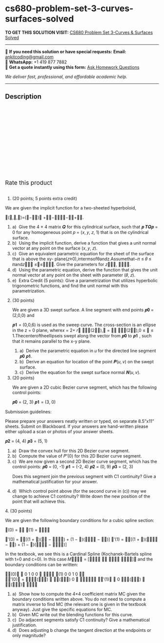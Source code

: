 # cs680-problem-set-3-curves-surfaces-solved
**TO GET THIS SOLUTION VISIT:** [CS680 Problem Set 3-Curves & Surfaces Solved](https://www.ankitcodinghub.com/product/cs680-problem-set-3-curves-surfaces-solved/)


---

📩 **If you need this solution or have special requests:** **Email:** ankitcoding@gmail.com  
📱 **WhatsApp:** +1 419 877 7882  
📄 **Get a quote instantly using this form:** [Ask Homework Questions](https://www.ankitcodinghub.com/services/ask-homework-questions/)

*We deliver fast, professional, and affordable academic help.*

---

<h2>Description</h2>



<div class="kk-star-ratings kksr-auto kksr-align-center kksr-valign-top" data-payload="{&quot;align&quot;:&quot;center&quot;,&quot;id&quot;:&quot;91384&quot;,&quot;slug&quot;:&quot;default&quot;,&quot;valign&quot;:&quot;top&quot;,&quot;ignore&quot;:&quot;&quot;,&quot;reference&quot;:&quot;auto&quot;,&quot;class&quot;:&quot;&quot;,&quot;count&quot;:&quot;0&quot;,&quot;legendonly&quot;:&quot;&quot;,&quot;readonly&quot;:&quot;&quot;,&quot;score&quot;:&quot;0&quot;,&quot;starsonly&quot;:&quot;&quot;,&quot;best&quot;:&quot;5&quot;,&quot;gap&quot;:&quot;4&quot;,&quot;greet&quot;:&quot;Rate this product&quot;,&quot;legend&quot;:&quot;0\/5 - (0 votes)&quot;,&quot;size&quot;:&quot;24&quot;,&quot;title&quot;:&quot;CS680 Problem Set 3-Curves \u0026amp; Surfaces Solved&quot;,&quot;width&quot;:&quot;0&quot;,&quot;_legend&quot;:&quot;{score}\/{best} - ({count} {votes})&quot;,&quot;font_factor&quot;:&quot;1.25&quot;}">

<div class="kksr-stars">

<div class="kksr-stars-inactive">
            <div class="kksr-star" data-star="1" style="padding-right: 4px">


<div class="kksr-icon" style="width: 24px; height: 24px;"></div>
        </div>
            <div class="kksr-star" data-star="2" style="padding-right: 4px">


<div class="kksr-icon" style="width: 24px; height: 24px;"></div>
        </div>
            <div class="kksr-star" data-star="3" style="padding-right: 4px">


<div class="kksr-icon" style="width: 24px; height: 24px;"></div>
        </div>
            <div class="kksr-star" data-star="4" style="padding-right: 4px">


<div class="kksr-icon" style="width: 24px; height: 24px;"></div>
        </div>
            <div class="kksr-star" data-star="5" style="padding-right: 4px">


<div class="kksr-icon" style="width: 24px; height: 24px;"></div>
        </div>
    </div>

<div class="kksr-stars-active" style="width: 0px;">
            <div class="kksr-star" style="padding-right: 4px">


<div class="kksr-icon" style="width: 24px; height: 24px;"></div>
        </div>
            <div class="kksr-star" style="padding-right: 4px">


<div class="kksr-icon" style="width: 24px; height: 24px;"></div>
        </div>
            <div class="kksr-star" style="padding-right: 4px">


<div class="kksr-icon" style="width: 24px; height: 24px;"></div>
        </div>
            <div class="kksr-star" style="padding-right: 4px">


<div class="kksr-icon" style="width: 24px; height: 24px;"></div>
        </div>
            <div class="kksr-star" style="padding-right: 4px">


<div class="kksr-icon" style="width: 24px; height: 24px;"></div>
        </div>
    </div>
</div>


<div class="kksr-legend" style="font-size: 19.2px;">
            <span class="kksr-muted">Rate this product</span>
    </div>
    </div>
<div class="page" title="Page 1">
<div class="layoutArea">
<div class="column">
&nbsp;

1. (20 points; 5 points extra credit)

We are given the implicit function for a two-sheeted hyperboloid,

𝑓(𝑥,𝑦,𝑧)=(𝑥−𝑐􏰄)􏰃 +􏰅𝑦−𝑐􏰆􏰇􏰃−𝑧􏰃+𝑟􏰃.

<ol>
<li>a) &nbsp;Give the 4 × 4 matrix 𝑸 for this cylindrical surface, such that 𝒑 𝑻𝑸𝒑 = 0 for any
homogeneous point 𝑝 = (𝑥, 𝑦, 𝑧, 1) that is on the cylindrical surface.
</li>
<li>b) &nbsp;Using the implicit function, derive a function that gives a unit normal vector at any point
on the surface (𝑥, 𝑦, 𝑧).
</li>
<li>c) &nbsp;Give an equivalent parametric equation for the sheet of the surface that is above the xy- plane(𝑧≥0),intermsofθandz.Assumethat−𝜋 ≤ 𝜃 ≤ 𝜋and𝑧􏰈􏰉􏰊 ≤𝑧≤𝑧􏰈􏰋􏰄. Give the parameters for 𝑧􏰈􏰉􏰊, 𝑧􏰈􏰋􏰄.</li>
<li>d) &nbsp;Using the parametric equation, derive the function that gives the unit normal vector at any point on the sheet with parameter (𝜃, 𝑧).</li>
<li>e) &nbsp;Extra Credit (5 points): Give a parametrization that utilizes hyperbolic trigonometric functions, and find the unit normal with this parametrization.</li>
</ol>
<ol start="2">
<li>(30 points)

We are given a 3D swept surface. A line segment with end points 𝒑𝟎 = (2,0,0) and

𝒑𝟏 = (0,0,6) is used as the sweep curve. The cross-section is an ellipse in the z = 0 plane, where𝑥 = 2+ 𝑟􏰄 𝑐𝑜𝑠(2𝜋𝑣),𝑦 = 𝑟􏰆 𝑠𝑖𝑛(2𝜋𝑣),0 ≤ 𝑣 ≤ 1.Thecenteroftheellipseis swept along the vector from 𝒑𝟎 to 𝒑𝟏 , such that it remains parallel to the x-y plane.

<ol>
<li>a) &nbsp;Derive the parametric equation in 𝑢 for the directed line segment 𝒑𝟎 𝒑𝟏.</li>
<li>b) &nbsp;Derive an equation for location of the point 𝑷(𝑢, 𝑣) on the swept surface.</li>
<li>c) &nbsp;Derive the equation for the swept surface normal 𝑵(𝑢, 𝑣).</li>
</ol>
</li>
<li>(20 points)

We are given a 2D cubic Bezier curve segment, which has the following control points:

𝒑𝟎 = (2, 3) 𝒑𝟏 = (3, 0)
</li>
</ol>
</div>
</div>
<div class="section">
<div class="layoutArea">
<div class="column">
Submission guidelines:

Please prepare your answers neatly written or typed, on separate 8.5”x11” sheets. Submit on Blackboard. If your answers are hand-written please either upload a scan or photos of your answer sheets.

</div>
</div>
</div>
</div>
<div class="page" title="Page 2">
<div class="layoutArea">
<div class="column">
𝒑𝟐 = (4, 4) 𝒑𝟑 = (5, 1)

<ol>
<li>a) &nbsp;Draw the convex hull for this 2D Bezier curve segment.</li>
<li>b) &nbsp;Compute the value of 𝑃’(0) for this 2D Bezier curve segment.</li>
<li>c) &nbsp;We are now given a second 2D Bezier curve segment, which has the control points:
𝒑𝟎 = (0, -1) 𝒑𝟏 = (-2, 4) 𝒑𝟐 = (0, 9) 𝒑𝟑 = (2, 3)

Does this segment join the previous segment with C1 continuity? Give a mathematical justification for your answer.
</li>
<li>d) &nbsp;Which control point above (for the second curve in (c)) may we change to achieve C1 continuity? Write down the new position of the point that will achieve this.</li>
</ol>
4. (30 points)

We are given the following boundary conditions for a cubic spline section:

𝑷(0) = 𝒑􏰌 𝑷(1) = 𝒑􏰌􏰍􏰂

𝑷′(0) = 􏰂􏰃[(1 + 𝑏)(𝒑􏰌 − 𝒑􏰌􏰎􏰂) + (1 − 𝑏)(𝒑􏰌􏰍􏰂 − 𝒑􏰌)] 𝑷′(1) = 􏰂􏰃[(1 + 𝑏)(𝒑􏰌􏰍􏰂 − 𝒑􏰌) + (1 − 𝑏)(𝒑􏰌􏰍􏰃 − 𝒑􏰌􏰍􏰂)]

In the textbook, we see this is a Cardinal Spline (Kochanek-Bartels spline with t=0 and c=0). In this case 𝑀􏰏􏰐􏰑􏰈 = [𝑝􏰌􏰎􏰂 𝑝􏰌 𝑝􏰌􏰍􏰂 𝑝􏰌􏰍􏰃]􏰒 and the boundary conditions can be written:

</div>
</div>
<div class="layoutArea">
<div class="column">
⎡𝑷(0)⎤ ⎡ 0 1 0 0 ⎤ 𝒑􏰌􏰎􏰂 𝑷(1) 0 0 1 0 𝒑􏰌

</div>
</div>
<div class="layoutArea">
<div class="column">
⎢𝑷′(0)⎥ = ⎢􏰓􏰔􏰕(􏰂􏰍􏰖) 𝑏 􏰔􏰕(􏰂􏰎􏰖) 0 ⎥ 􏰗𝒑􏰌􏰍􏰂􏰘 ⎣𝑷′(1)⎦ ⎣ 0 􏰓􏰔􏰕(􏰂􏰍􏰖) 𝑏 􏰔􏰕(􏰂􏰎􏰖)⎦ 𝒑􏰌􏰍􏰃

</div>
</div>
<div class="layoutArea">
<div class="column">
<ol>
<li>a) &nbsp;Show how to compute the 4×4 coefficient matrix MC given the boundary conditions written above. You do not need to compute a matrix inverse to find MC (the relevant one is given in the textbook anyway). Just give the specific equations for MC.</li>
<li>b) &nbsp;Given MC write out the blending functions for this curve.</li>
<li>c) &nbsp;Do adjacent segments satisfy C1 continuity? Give a mathematical justification.</li>
<li>d) &nbsp;Does adjusting b change the tangent direction at the endpoints or only magnitude?</li>
</ol>
</div>
</div>
</div>
